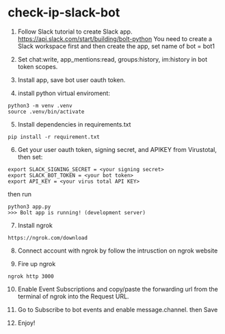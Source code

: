 # check-ip-slack-bot
1. Follow Slack tutorial to create Slack app. https://api.slack.com/start/building/bolt-python
You need to create a Slack workspace first and then create the app, set name of bot = bot1

2. Set chat:write, app_mentions:read, groups:history, im:history in bot token scopes.

3. Install app, save bot user oauth token. 

4. install python virtual enviroment:
```
python3 -m venv .venv
source .venv/bin/activate
```

5. Install dependencies in requirements.txt
```
pip install -r requirement.txt
```

6. Get your user oauth token, signing secret, and APIKEY from Virustotal, then set:
```
export SLACK_SIGNING_SECRET = <your signing secret>
export SLACK_BOT_TOKEN = <your bot token>
export API_KEY = <your virus total API KEY>
```
then run
```
python3 app.py
>>> Bolt app is running! (development server)
```

7. Install ngrok
```
https://ngrok.com/download
```

8. Connect account with ngrok by follow the intrusction on ngrok website

9. Fire up ngrok
```
ngrok http 3000
```

10. Enable Event Subscriptions and copy/paste the forwarding url from the terminal of ngrok into the Request URL.

11. Go to Subscribe to bot events and enable message.channel. then Save

12. Enjoy!
